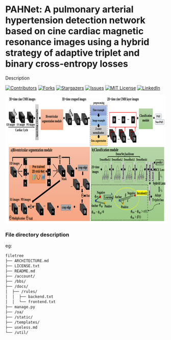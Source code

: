 

# PAHNet: A pulmonary arterial hypertension detection network based on cine cardiac magnetic resonance images using a hybrid strategy of adaptive triplet and binary cross-entropy losses
Description

<!-- PROJECT SHIELDS -->

[![Contributors][contributors-shield]][contributors-url]
[![Forks][forks-shield]][forks-url]
[![Stargazers][stars-shield]][stars-url]
[![Issues][issues-shield]][issues-url]
[![MIT License][license-shield]][license-url]
[![LinkedIn][linkedin-shield]][linkedin-url]

<p align="center">
  <a href="https://github.com/gy-xinchen/PAHNet/">
    <img src="imgs/framework.svg" alt="Logo" width="800" height="400">
  </a>

</p>


### File directory description
eg:

```
filetree 
├── ARCHITECTURE.md
├── LICENSE.txt
├── README.md
├── /account/
├── /bbs/
├── /docs/
│  ├── /rules/
│  │  ├── backend.txt
│  │  └── frontend.txt
├── manage.py
├── /oa/
├── /static/
├── /templates/
├── useless.md
└── /util/

```







<!-- links -->
[your-project-path]:gy-xinchen/PAHNet
[contributors-shield]: https://img.shields.io/github/contributors/gy-xinchen/PAHNet.svg?style=flat-square
[contributors-url]: https://github.com/gy-xinchen/PAHNet/graphs/contributors
[forks-shield]: https://img.shields.io/github/forks/gy-xinchen/PAHNet.svg?style=flat-square
[forks-url]: https://github.com/gy-xinchen/PAHNet/network/members
[stars-shield]: https://img.shields.io/github/stars/gy-xinchen/PAHNet.svg?style=flat-square
[stars-url]: https://github.com/gy-xinchen/PAHNet/stargazers
[issues-shield]: https://img.shields.io/github/issues/gy-xinchen/PAHNet.svg?style=flat-square
[issues-url]: https://img.shields.io/github/issues/gy-xinchen/PAHNet.svg
[license-shield]: https://img.shields.io/github/license/shaojintian/Best_README_template.svg?style=flat-square
[license-url]: https://github.com/gy-xinchen/PAHNet/blob/master/LICENSE.txt
[linkedin-shield]: https://img.shields.io/badge/-LinkedIn-black.svg?style=flat-square&logo=linkedin&colorB=555
[linkedin-url]: https://linkedin.com/in/gy-xinchen
